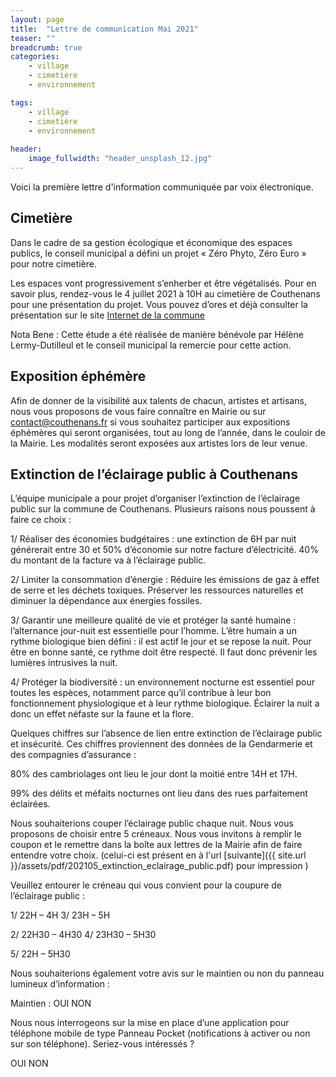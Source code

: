 ```yaml
---
layout: page
title:  "Lettre de communication Mai 2021"
teaser: ""
breadcrumb: true
categories:
    - village
    - cimetière
    - environnement

tags:
    - village
    - cimetière
    - environnement
    
header:
    image_fullwidth: "header_unsplash_12.jpg"
---
```




Voici la première lettre d'information communiquée par voix électronique.


## Cimetière

Dans le cadre de sa gestion écologique et économique des espaces publics, le conseil municipal a défini un projet « Zéro Phyto, Zéro Euro » pour notre cimetière.

Les espaces vont progressivement s’enherber et être végétalisés. Pour en savoir plus, rendez-vous le 4 juillet 2021 à 10H au cimetière de Couthenans pour une présentation du projet. Vous pouvez d’ores et déjà consulter la présentation sur le site [Internet de la commune](https://couthenans.fr/village/cimeti%C3%A8re/cimetiere/)

Nota Bene : Cette étude a été réalisée de manière bénévole par Hélène Lermy-Dutilleul et le conseil municipal la remercie pour cette action.


## Exposition éphémère


Afin de donner de la visibilité aux talents de chacun, artistes et artisans, nous vous proposons de vous faire connaître en Mairie ou sur contact@couthenans.fr si vous souhaitez participer aux expositions éphémères qui seront organisées, tout au long de l’année, dans le couloir de la Mairie. Les modalités seront exposées aux artistes lors de leur venue.


## Extinction de l’éclairage public à Couthenans

L’équipe municipale a pour projet d’organiser l’extinction de l’éclairage public sur la commune de Couthenans. Plusieurs raisons nous poussent à faire ce choix :



1/ Réaliser des économies budgétaires : une extinction de 6H par nuit générerait entre 30 et 50% d’économie sur notre facture d’électricité. 40% du montant de la facture va à l’éclairage public.

2/ Limiter la consommation d’énergie : Réduire les émissions de gaz à effet de serre et les déchets toxiques. Préserver les ressources naturelles et diminuer la dépendance aux énergies fossiles.

3/ Garantir une meilleure qualité de vie et protéger la santé humaine : l’alternance jour-nuit est essentielle pour l’homme. L’être humain a un rythme biologique bien défini : il est actif le jour et se repose la nuit. Pour être en bonne santé, ce rythme doit être respecté. Il faut donc prévenir les lumières intrusives la nuit.

4/ Protéger la biodiversité : un environnement nocturne est essentiel pour toutes les espèces, notamment parce qu’il contribue à leur bon fonctionnement physiologique et à leur rythme biologique. Éclairer la nuit a donc un effet néfaste sur la faune et la flore.

Quelques chiffres sur l’absence de lien entre extinction de l’éclairage public et insécurité. Ces chiffres proviennent des données de la Gendarmerie et des compagnies d’assurance :

80% des cambriolages ont lieu le jour dont la moitié entre 14H et 17H.

99% des délits et méfaits nocturnes ont lieu dans des rues parfaitement éclairées.



Nous souhaiterions couper l’éclairage public chaque nuit. Nous vous proposons de choisir entre 5 créneaux. Nous vous invitons à remplir le coupon et le remettre dans la boîte aux lettres de la Mairie afin de faire entendre votre choix. (celui-ci est présent en à l'url  [suivante]({{ site.url }}/assets/pdf/202105_extinction_eclairage_public.pdf)  pour impression )



Veuillez entourer le créneau qui vous convient pour la coupure de l’éclairage public :

1/ 22H – 4H 3/ 23H – 5H

2/ 22H30 – 4H30 4/ 23H30 – 5H30

5/ 22H – 5H30



Nous souhaiterions également votre avis sur le maintien ou non du panneau lumineux d’information :

Maintien : OUI NON



Nous nous interrogeons sur la mise en place d’une application pour téléphone mobile de type Panneau Pocket (notifications à activer ou non sur son téléphone). Seriez-vous intéressés ?

OUI NON








<!--more-->







